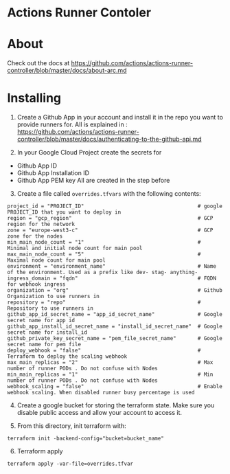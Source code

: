 <!--
    Licensed to the Apache Software Foundation (ASF) under one
    or more contributor license agreements.  See the NOTICE file
    distributed with this work for additional information
    regarding copyright ownership.  The ASF licenses this file
    to you under the Apache License, Version 2.0 (the
    "License"); you may not use this file except in compliance
    with the License.  You may obtain a copy of the License at

      http://www.apache.org/licenses/LICENSE-2.0

    Unless required by applicable law or agreed to in writing, software
    distributed under the License is distributed on an "AS IS" BASIS,
    WITHOUT WARRANTIES OR CONDITIONS OF ANY KIND, either express or implied.
    See the License for the specific language governing permissions and
    limitations under the License.
-->

# Actions Runner Contoler

# About
Check out the docs at https://github.com/actions/actions-runner-controller/blob/master/docs/about-arc.md

# Installing
1. Create a Github App in your account and install it in the repo you want to provide runners for.
All is explained in : https://github.com/actions/actions-runner-controller/blob/master/docs/authenticating-to-the-github-api.md

2. In your Google Cloud Project create the secrets for
- Github App ID
- Github App Installation ID
- Github App PEM key
All are created in the step before

3. Create a file called `overrides.tfvars` with the following contents:
```
project_id = "PROJECT_ID"                                     # google PROJECT_ID that you want to deploy in
region = "gcp_region"                                         # GCP region for the network
zone = "europe-west3-c"                                       # GCP zone for the nodes
min_main_node_count = "1"                                     # Minimal and initial node count for main pool
max_main_node_count = "5"                                     # Maximal node count for main pool
environment = "environment_name"                              # Name of the environment. Used as a prefix like dev- stag- anything-
ingress_domain = "fqdn"                                       # FQDN for webhook ingress
organization = "org"                                          # Github Organization to use runners in
repository = "repo"                                           # Repository to use runners in
github_app_id_secret_name = "app_id_secret_name"              # Google secret name for app id
github_app_install_id_secret_name = "install_id_secret_name"  # Google secret name for install_id
github_private_key_secret_name = "pem_file_secret_name"       # Google secret name for pem file
deploy_webhook = "false"                                      # Terraform to deploy the scaling webhook
max_main_replicas = "2"                                       # Max number of runner PODs . Do not confuse with Nodes
min_main_replicas = "1"                                       # Min number of runner PODs . Do not confuse with Nodes
webhook_scaling = "false"                                     # Enable webhook scaling. When disabled runner busy percentage is used
```

4. Create a google bucket for storing the terraform state. Make sure you disable public access and allow your account to access it.

5.  From this directory, init terraform with:
```
terraform init -backend-config="bucket=bucket_name"
```
6. Terraform apply
```
terraform apply -var-file=overrides.tfvar
```
